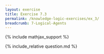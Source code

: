 ```yaml
---
layout: exercise
title: Exercise 7.3
permalink: /knowledge-logic-exercises/ex_3/
breadcrumb: 7-Logical-Agents
---
```


{% include mathjax_support %}

<div><i class="arrow-up loader" data-chapter="knowledge-logic-exercises" data-exercise="ex_3" data-rating="0"></i></div>
{% include_relative question.md %}
